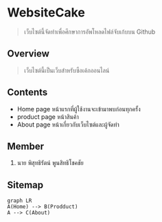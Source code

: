 # WebsiteCake
> เว็บไซต์นี้จัดทำเพื่อศึกษาการอัพโหลดไฟล์จับเก้บบน Github

## Overview
> เว็บไซต์นี้เป็นเว็บสำหรับซือเค้กออนไลน์

## Contents
 - Home page
หน้าแรกที่ผู้ใช้งานจะเข้ามาพบก่อนทุกครั้ง
 - product page
 หน้าสินค้า
 - About page
 หน้าเกี่ยวกับเว็บไซต์และผู้จัดทำ

## Member
 1. นาย พิสุทธิรัตน์ พูนสิทธิโชคชัย
 

## Sitemap

```mermaid
graph LR
A(Home) --> B(Prodduct) 
A --> C(About) 
